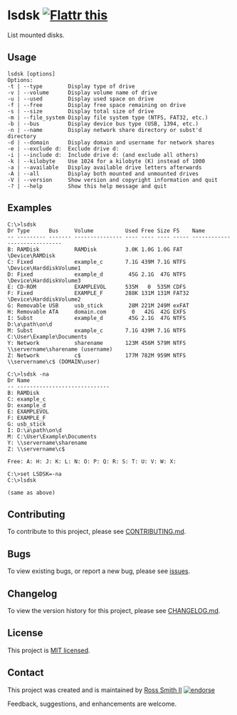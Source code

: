 # lsdsk [![Flattr this][flatter_png]][flatter]

List mounted disks.

## Usage

````
lsdsk [options]
Options:
-t | --type        Display type of drive
-v | --volume      Display volume name of drive
-u | --used        Display used space on drive
-f | --free        Display free space remaining on drive
-s | --size        Display total size of drive
-m | --file_system Display file system type (NTFS, FAT32, etc.)
-b | --bus         Display device bus type (USB, 1394, etc.)
-n | --name        Display network share directory or subst'd directory
-d | --domain      Display domain and username for network shares
-e | --exclude d:  Exclude drive d:
-i | --include d:  Include drive d: (and exclude all others)
-k | --kilobyte    Use 1024 for a kilobyte (K) instead of 1000
-a | --available   Display available drive letters afterwards
-A | --all         Display both mounted and unmounted drives
-V | --version     Show version and copyright information and quit
-? | --help        Show this help message and quit
````

## Examples

````batch
C:\>lsdsk
Dr Type      Bus     Volume          Used Free Size FS    Name
-- --------- ------- --------------- ---- ---- ---- ----- -----------------------------
B: RAMDisk           RAMDisk         3.0K 1.0G 1.0G FAT   \Device\RAMDisk
C: Fixed             example_c       7.1G 439M 7.1G NTFS  \Device\HarddiskVolume1
D: Fixed             example_d        45G 2.1G  47G NTFS  \Device\HarddiskVolume3
E: CD-ROM            EXAMPLEVOL      535M   0  535M CDFS
F: Fixed             EXAMPLE_F       288K 131M 131M FAT32 \Device\HarddiskVolume2
G: Removable USB     usb_stick        28M 221M 249M exFAT
H: Removable ATA     domain.com        0   42G  42G EXFS
I: Subst             example_d        45G 2.1G  47G NTFS  D:\a\path\on\d
M: Subst             example_c       7.1G 439M 7.1G NTFS  C:\User\Example\Documents
Y: Network           sharename       123M 456M 579M NTFS  \\servername\sharename (username)
Z: Network           c$              177M 782M 959M NTFS  \\servername\c$ (DOMAIN\user)

C:\>lsdsk -na
Dr Name
-- -----------------------------
B: RAMDisk
C: example_c
D: example_d
E: EXAMPLEVOL
F: EXAMPLE_F
G: usb_stick
I: D:\a\path\on\d
M: C:\User\Example\Documents
Y: \\servername\sharename
Z: \\servername\c$

Free: A: H: J: K: L: N: O: P: Q: R: S: T: U: V: W: X:

C:\>set LSDSK=-na
C:\>lsdsk

(same as above)
````

## Contributing

To contribute to this project, please see [CONTRIBUTING.md](CONTRIBUTING.md).

## Bugs

To view existing bugs, or report a new bug, please see [issues](../../issues).

## Changelog

To view the version history for this project, please see [CHANGELOG.md](CHANGELOG.md).

## License

This project is [MIT licensed](LICENSE).

## Contact

This project was created and is maintained by [Ross Smith II][] [![endorse][endorse_png]][endorse]

Feedback, suggestions, and enhancements are welcome.

[Ross Smith II]: mailto:ross@smithii.com "ross@smithii.com"
[flatter]: https://flattr.com/submit/auto?user_id=rasa&url=https%3A%2F%2Fgithub.com%2Frasa%2Flsdsk
[flatter_png]: http://button.flattr.com/flattr-badge-large.png "Flattr this"
[endorse]: https://coderwall.com/rasa
[endorse_png]: https://api.coderwall.com/rasa/endorsecount.png "endorse"


